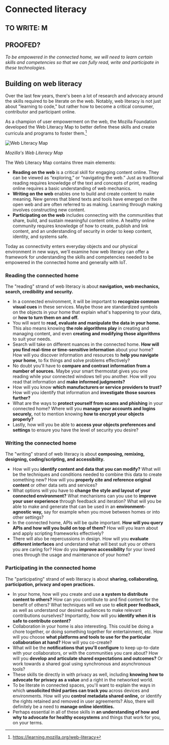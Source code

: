 # Connected literacy 

## TO WRITE: M
## PROOFED?

*To be empowered in the connected home, we will need to learn certain skills and competencies so that we can fully read, write and participate in these technologies.* 

## Building on web literacy

Over the last few years, there's been a lot of research and advocacy around the skills required to be literate on the web. Notably, web literacy is not just about "learning to code," but rather how to become a critical consumer, contributor and participant online.  

As a champion of user empowerment on the web, the Mozilla Foundation developed the Web Literacy Map to better define these skills and create curricula and programs to foster them.[^1]

![Web Literacy Map](https://raw.githubusercontent.com/understanding-the-connected-home/book/master/img/web_literacy_map.png)

_Mozilla's Web Literacy Map_

The Web Literacy Map contains three main elements: 

* **Reading on the web** is a critical skill for engaging content online. They can be viewed as “exploring,” or “navigating the web.” Just as traditional reading requires knowledge of the text and concepts of print, reading online requires a basic understanding of web mechanics.
* **Writing on the web** enables one to build and create content to make meaning. New genres that blend texts and tools have emerged on the open web and are often referred to as making. Learning through making involves constructing new content.
* **Participating on the web** includes connecting with the communities that share, build, and sustain meaningful content online. A healthy online community requires knowledge of how to create, publish and link content, and an understanding of security in order to keep content, identity, and systems safe.

Today as connectivity enters everyday objects and our physical environment in new ways, we'll examine how web literacy can offer a framework for understanding the skills and competencies needed to be empowered in the connected home and generally with IoT. 

### Reading the connected home

The "reading" strand of web literacy is about **navigation, web mechanics, search, credibility and security.** 

* In a connected environment, it will be important to **recognize common visual cues** in these services. Maybe those are standardized symbols on the objects in your home that explain what's happening to your data, or **how to turn them on and off.** 
* You will want to **read, evaluate and manipulate the data in your home.** This also means knowing **the role algorithms play** in creating and managing content, and even **creating and modifying those algorithms** to suit your needs. 
* Search will take on different nuances in the connected home. **How will you find real-time or time-sensitive information** about your home? How will you discover information and resources to **help you navigate your home,** to fix things and solve problems effectively?
* No doubt you'll have to **compare and contrast information from a number of sources.** Maybe your smart thermostat gives you one reading while your connected windows tell you another. How will you read that information and **make informed judgments?** 
* How will you know **which manufacturers or service providers to trust?** How will you identify that information and **investigate those sources further?** 
* What are the ways to **protect yourself from scams and phishing** in your connected home? Where will you **manage your accounts and logins securely,** not to mention knowing **how to encrypt your objects properly?** 
* Lastly, how will you be able to **access your objects preferences and settings** to ensure you have the level of security you desire?

### Writing the connected home

The "writing" strand of web literacy is about **composing, remixing, designing, coding/scripting, and accessibility.** 

* How will you **identify content and data that you can modify?** What will be the techniques and conditions needed to combine this data to create something new? How will you **properly cite and reference original content** or other data sets and services? 
* What options will you have to **change the style and layout of your connected environment?** What mechanisms can you use to **improve your user experience** through feedback and iteration? What will you be able to make and generate that can be used in an **environment-agnostic way,** say for example when you move between homes or into other settings? 
* In the connected home, APIs will be quite important. **How will you query APIs and how will you build on top of them?** How will you learn about and apply scripting frameworks effectively? 
* There will also be repercussions in design. How will you **evaluate different interfaces** and understand what will best suit you or others you are caring for? How do you **improve accessibility** for your loved ones through the usage and maintenance of your home?  
     
### Participating in the connected home

The "participating" strand of web literacy is about **sharing, collaborating, participation, privacy and open practices.**

* In your home, how will you create and use **a system to distribute content to others?** How can you contribute to and find content for the benefit of others? What techniques will we use to **elicit peer feedback,** as well as understand our desired audiences to make relevant contributions ourselves? Importantly, how will you **identify when it is safe to contribute content?**
* Collaboration in your home is also interesting. This could be doing a chore together, or doing something together for entertainment, etc. How will you choose **what platforms and tools to use for the particular collaboration at hand?** How will you co-create? 
* What will be the **notifications that you'll configure** to keep up-to-date with your collaborators, or with the communities you care about? How will you **develop and articulate shared expectations and outcomes?** Or work towards a shared goal using synchronous and asynchronous tools?
* These skills tie directly in with privacy as well, including **knowing how to advocate for privacy as a value** and a right in the networked world. 
* To be literate in connected spaces, you'll want to explain the ways in which **unsolicited third parties can track you** across devices and environments. How will you **control metadata shared online,** or identify the rights retained and removed in user agreements? Also, there will definitely be a need to **manage online identities.** 
* Perhaps essential in all of these skills in **an understanding of how and why to advocate for healthy ecosystems** and things that work for you, on your terms.

[^1]: https://learning.mozilla.org/web-literacy
